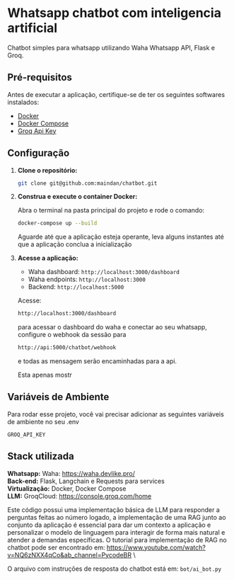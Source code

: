 
# Whatsapp chatbot com inteligencia artificial

Chatbot simples para whatsapp utilizando Waha Whatsapp API, Flask e Groq.

## Pré-requisitos

Antes de executar a aplicação, certifique-se de ter os seguintes softwares instalados:

* [Docker](https://www.docker.com/get-started/)
* [Docker Compose](https://docs.docker.com/compose/install/)
* [Groq Api Key](https://console.groq.com)

## Configuração

1.  **Clone o repositório:**

    ```bash
    git clone git@github.com:maindan/chatbot.git
    ```

2.  **Construa e execute o container Docker:**

    Abra o terminal na pasta principal do projeto e rode o comando:
    ```bash
    docker-compose up --build
    ```
    Aguarde até que a aplicação esteja operante, leva alguns instantes até que a aplicação conclua a inicialização

3.  **Acesse a aplicação:**

    * Waha dashboard: `http://localhost:3000/dashboard`
    * Waha endpoints: `http://localhost:3000`
    * Backend: `http://localhost:5000`

    Acesse: 
    ```bash
    http://localhost:3000/dashboard
    ```
    para acessar o dashboard do waha e conectar ao seu whatsapp, configure o webhook da sessão para
    ```bash
    http://api:5000/chatbot/webhook
    ``` 
    e todas as mensagem serão encaminhadas para a api.

    Esta apenas mostr
## Variáveis de Ambiente

Para rodar esse projeto, você vai precisar adicionar as seguintes variáveis de ambiente no seu .env

`GROQ_API_KEY`


## Stack utilizada
**Whatsapp:** Waha: https://waha.devlike.pro/ \
**Back-end:** Flask, Langchain e Requests para services \
**Virtualização:** Docker, Docker Compose \
**LLM:** GroqCloud: https://console.groq.com/home

Este código possui uma implementação básica de LLM para responder a perguntas feitas ao número logado, a implementação de uma RAG junto ao conjunto da aplicação é essencial para dar um contexto a aplicação e personalizar o modelo de linguagem para interagir de forma mais natural e atender a demandas específicas.
O tutorial para implementação de RAG no chatbot pode ser encontrado em: https://www.youtube.com/watch?v=NQ6zNXX4qCo&ab_channel=PycodeBR \

O arquivo com instruções de resposta do chatbot está em: `bot/ai_bot.py`
